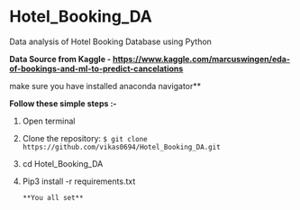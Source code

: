 # Hotel_Booking_DA

Data analysis of Hotel Booking Database using Python


**Data Source from Kaggle - https://www.kaggle.com/marcuswingen/eda-of-bookings-and-ml-to-predict-cancelations**


make sure you have installed anaconda navigator**

**Follow these simple steps  :-**

1. Open terminal

2. Clone the repository: ``$ git clone https://github.com/vikas0694/Hotel_Booking_DA.git``

3. cd Hotel_Booking_DA

4. Pip3 install -r requirements.txt

       **You all set** 

